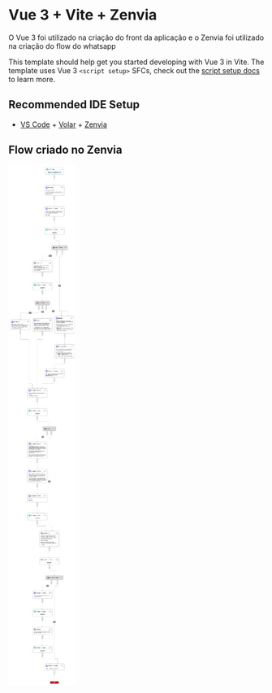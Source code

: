 # Vue 3 + Vite + Zenvia

O Vue 3 foi utilizado na criação do front da aplicação e o Zenvia foi utilizado na criação do flow do whatsapp

This template should help get you started developing with Vue 3 in Vite. The template uses Vue 3 `<script setup>` SFCs, check out the [script setup docs](https://v3.vuejs.org/api/sfc-script-setup.html#sfc-script-setup) to learn more.

## Recommended IDE Setup

- [VS Code](https://code.visualstudio.com/) + [Volar](https://marketplace.visualstudio.com/items?itemName=Vue.volar) + [Zenvia](https://zenvia.github.io/zenvia-openapi-spec/v2/#tag/WhatsApp)

## Flow criado no Zenvia

![Alt text](static/assets/flow.jpeg?raw=true "Flow")